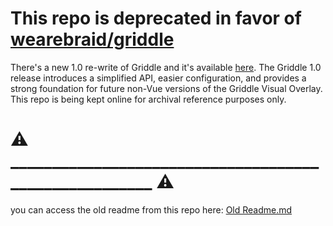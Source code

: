 # This repo is deprecated in favor of [wearebraid/griddle](https://github.com/wearebraid/griddle)
There's a new 1.0 re-write of Griddle and it's available [here](https://github.com/wearebraid/griddle). The Griddle 1.0 release introduces a simplified API, easier configuration, and provides a strong foundation for future non-Vue versions of the Griddle Visual Overlay. This repo is being kept online for archival reference purposes only.

# ⚠️ ______________________________________________________ ⚠️

you can access the old readme from this repo here: [Old Readme.md](./old-readme.md)
